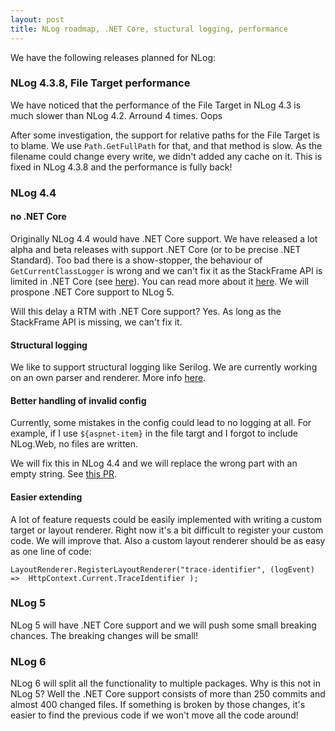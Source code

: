```yaml
---
layout: post
title: NLog roadmap, .NET Core, stuctural logging, performance
---
```


We have the following releases planned for NLog:


### NLog 4.3.8, File Target performance
We have noticed that the performance of the File Target in NLog 4.3 is much slower than NLog 4.2. Arround 4 times. Oops

After some investigation, the support for relative paths for the File Target is to blame. 
We use `Path.GetFullPath` for that, and that method is slow. As the filename could change every write, we didn't added any cache on it. 
This is fixed in NLog 4.3.8 and the performance is fully back! 

### NLog 4.4

#### no .NET Core

Originally NLog 4.4 would have .NET Core support. We have released a lot alpha and beta releases with support .NET Core (or to be precise .NET Standard).
Too bad there is a show-stopper, the behaviour of `GetCurrentClassLogger` is wrong and we can't fix it as the StackFrame API is limited in .NET Core 
(see [here](https://github.com/dotnet/corefx/issues/1797)). You can read more about it [here](https://github.com/NLog/NLog/issues/1379#issuecomment-235696767). 
We will prospone .NET Core support to NLog 5.

Will this delay a RTM with .NET Core support? Yes. As long as the StackFrame API is missing, we can't fix it. 

#### Structural logging

We like to support structural logging like Serilog. We are currently working on an own parser and renderer. More info [here](https://github.com/NLog/NLog/issues/1376).

#### Better handling of invalid config
Currently, some mistakes in the config could lead to no logging at all. 
For example, if I use `${aspnet-item}` in the file targt and I forgot to include NLog.Web, no files are written.

We will fix this in NLog 4.4 and we will replace the wrong part with an empty string. See [this PR](https://github.com/NLog/NLog/pull/1583).

#### Easier extending
A lot of feature requests could be easily implemented with writing a custom target or layout renderer. 
Right now it's a bit difficult to register your custom code. We will improve that.
Also a custom layout renderer should be as easy as one line of code:

```
LayoutRenderer.RegisterLayoutRenderer("trace-identifier", (logEvent) =>  HttpContext.Current.TraceIdentifier );
```


### NLog 5
NLog 5 will have .NET Core support and we will push some small breaking chances. The breaking changes will be small!

### NLog 6
NLog 6 will split all the functionality to multiple packages. Why is this not in NLog 5? 
Well the .NET Core support consists of more than 250 commits and almost 400 changed files.
If something is broken by those changes, it's easier to find the previous code if we won't move all the code around!
